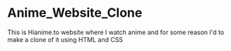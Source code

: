 # Anime_Website_Clone
 This is Hianime.to website where I watch anime and for some reason I'd  to make a clone of  it using HTML and CSS
